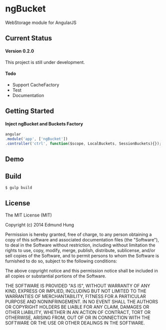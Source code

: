 # ngBucket
WebStorage module for AngularJS

## Current Status

#### Version 0.2.0
This project is still under development.

#### Todo

* Support CacheFactory
* Test
* Documentation

## Getting Started

#### Inject ngBucket and Buckets Factory

```javascript
angular
.module('app', ['ngBucket'])
.controller('ctrl', function($scope, LocalBuckets, SessionBuckets){});
```


## Demo



## Build

```Shell
$ gulp build
```

## License

The MIT License (MIT)

Copyright (c) 2014 Edmund Hung

Permission is hereby granted, free of charge, to any person obtaining a copy
of this software and associated documentation files (the "Software"), to deal
in the Software without restriction, including without limitation the rights
to use, copy, modify, merge, publish, distribute, sublicense, and/or sell
copies of the Software, and to permit persons to whom the Software is
furnished to do so, subject to the following conditions:

The above copyright notice and this permission notice shall be included in all
copies or substantial portions of the Software.

THE SOFTWARE IS PROVIDED "AS IS", WITHOUT WARRANTY OF ANY KIND, EXPRESS OR
IMPLIED, INCLUDING BUT NOT LIMITED TO THE WARRANTIES OF MERCHANTABILITY,
FITNESS FOR A PARTICULAR PURPOSE AND NONINFRINGEMENT. IN NO EVENT SHALL THE
AUTHORS OR COPYRIGHT HOLDERS BE LIABLE FOR ANY CLAIM, DAMAGES OR OTHER
LIABILITY, WHETHER IN AN ACTION OF CONTRACT, TORT OR OTHERWISE, ARISING FROM,
OUT OF OR IN CONNECTION WITH THE SOFTWARE OR THE USE OR OTHER DEALINGS IN THE
SOFTWARE.
